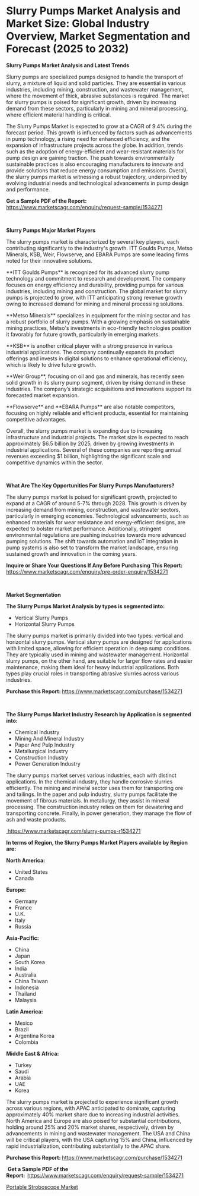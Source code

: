 <p><h1>Slurry Pumps Market Analysis and Market Size: Global Industry Overview, Market Segmentation and Forecast (2025 to 2032)</h1></p><p><strong>Slurry Pumps Market Analysis and Latest Trends</strong></p>
<p><p>Slurry pumps are specialized pumps designed to handle the transport of slurry, a mixture of liquid and solid particles. They are essential in various industries, including mining, construction, and wastewater management, where the movement of thick, abrasive substances is required. The market for slurry pumps is poised for significant growth, driven by increasing demand from these sectors, particularly in mining and mineral processing, where efficient material handling is critical.</p><p>The Slurry Pumps Market is expected to grow at a CAGR of 9.4% during the forecast period. This growth is influenced by factors such as advancements in pump technology, a rising need for enhanced efficiency, and the expansion of infrastructure projects across the globe. In addition, trends such as the adoption of energy-efficient and wear-resistant materials for pump design are gaining traction. The push towards environmentally sustainable practices is also encouraging manufacturers to innovate and provide solutions that reduce energy consumption and emissions. Overall, the slurry pumps market is witnessing a robust trajectory, underpinned by evolving industrial needs and technological advancements in pump design and performance.</p></p>
<p><strong>Get a Sample PDF of the Report:&nbsp;</strong> <a href="https://www.marketscagr.com/enquiry/request-sample/1534271?utm_campaign=2782&utm_medium=2&utm_source=Github&utm_content=ia&utm_term=08042025&utm_id=slurry-pumps">https://www.marketscagr.com/enquiry/request-sample/1534271</a></p>
<p>&nbsp;</p>
<p><strong>Slurry Pumps Major Market Players</strong></p>
<p><p>The slurry pumps market is characterized by several key players, each contributing significantly to the industry's growth. ITT Goulds Pumps, Metso Minerals, KSB, Weir, Flowserve, and EBARA Pumps are some leading firms noted for their innovative solutions.</p><p>**ITT Goulds Pumps** is recognized for its advanced slurry pump technology and commitment to research and development. The company focuses on energy efficiency and durability, providing pumps for various industries, including mining and construction. The global market for slurry pumps is projected to grow, with ITT anticipating strong revenue growth owing to increased demand for mining and mineral processing solutions. </p><p>**Metso Minerals** specializes in equipment for the mining sector and has a robust portfolio of slurry pumps. With a growing emphasis on sustainable mining practices, Metso's investments in eco-friendly technologies position it favorably for future growth, particularly in emerging markets.</p><p>**KSB** is another critical player with a strong presence in various industrial applications. The company continually expands its product offerings and invests in digital solutions to enhance operational efficiency, which is likely to drive future growth. </p><p>**Weir Group**, focusing on oil and gas and minerals, has recently seen solid growth in its slurry pump segment, driven by rising demand in these industries. The company’s strategic acquisitions and innovations support its forecasted market expansion.</p><p>**Flowserve** and **EBARA Pumps** are also notable competitors, focusing on highly reliable and efficient products, essential for maintaining competitive advantages.</p><p>Overall, the slurry pumps market is expanding due to increasing infrastructure and industrial projects. The market size is expected to reach approximately $6.5 billion by 2025, driven by growing investments in industrial applications. Several of these companies are reporting annual revenues exceeding $1 billion, highlighting the significant scale and competitive dynamics within the sector.</p></p>
<p>&nbsp;</p>
<p><strong>What Are The Key Opportunities For Slurry Pumps Manufacturers?</strong></p>
<p><p>The slurry pumps market is poised for significant growth, projected to expand at a CAGR of around 5-7% through 2028. This growth is driven by increasing demand from mining, construction, and wastewater sectors, particularly in emerging economies. Technological advancements, such as enhanced materials for wear resistance and energy-efficient designs, are expected to bolster market performance. Additionally, stringent environmental regulations are pushing industries towards more advanced pumping solutions. The shift towards automation and IoT integration in pump systems is also set to transform the market landscape, ensuring sustained growth and innovation in the coming years.</p></p>
<p><strong>Inquire or Share Your Questions If Any Before Purchasing This Report:</strong> <a href="https://www.marketscagr.com/enquiry/pre-order-enquiry/1534271?utm_campaign=2782&utm_medium=2&utm_source=Github&utm_content=ia&utm_term=08042025&utm_id=slurry-pumps">https://www.marketscagr.com/enquiry/pre-order-enquiry/1534271</a></p>
<p>&nbsp;</p>
<p><strong>Market Segmentation</strong></p>
<p><strong>The Slurry Pumps Market Analysis by types is segmented into:</strong></p>
<p><ul><li>Vertical Slurry Pumps</li><li>Horizontal Slurry Pumps</li></ul></p>
<p><p>The slurry pumps market is primarily divided into two types: vertical and horizontal slurry pumps. Vertical slurry pumps are designed for applications with limited space, allowing for efficient operation in deep sump conditions. They are typically used in mining and wastewater management. Horizontal slurry pumps, on the other hand, are suitable for larger flow rates and easier maintenance, making them ideal for heavy industrial applications. Both types play crucial roles in transporting abrasive slurries across various industries.</p></p>
<p><strong>Purchase this Report:&nbsp;</strong><a href="https://www.marketscagr.com/purchase/1534271?utm_campaign=2782&utm_medium=2&utm_source=Github&utm_content=ia&utm_term=08042025&utm_id=slurry-pumps">https://www.marketscagr.com/purchase/1534271</a></p>
<p>&nbsp;</p>
<p><strong>The Slurry Pumps Market Industry Research by Application is segmented into:</strong></p>
<p><ul><li>Chemical Industry</li><li>Mining And Mineral Industry</li><li>Paper And Pulp Industry</li><li>Metallurgical Industry</li><li>Construction Industry</li><li>Power Generation Industry</li></ul></p>
<p><p>The slurry pumps market serves various industries, each with distinct applications. In the chemical industry, they handle corrosive slurries efficiently. The mining and mineral sector uses them for transporting ore and tailings. In the paper and pulp industry, slurry pumps facilitate the movement of fibrous materials. In metallurgy, they assist in mineral processing. The construction industry relies on them for dewatering and transporting concrete. Finally, in power generation, they manage the flow of ash and waste products.</p></p>
<p><a href="https://www.marketscagr.com/slurry-pumps-r1534271?utm_campaign=2782&utm_medium=2&utm_source=Github&utm_content=ia&utm_term=08042025&utm_id=slurry-pumps">&nbsp;https://www.marketscagr.com/slurry-pumps-r1534271</a></p>
<p><strong>In terms of Region, the Slurry Pumps Market Players available by Region are:</strong></p>
<p>
    <p> <strong> North America: </strong>
        <ul>
            <li>United States</li>
            <li>Canada</li>
        </ul>
        </p> 
    <p> <strong> Europe: </strong>
        <ul>
            <li>Germany</li>
            <li>France</li>
            <li>U.K.</li>
            <li>Italy</li>
            <li>Russia</li>
        </ul>
        </p> 
    <p> <strong> Asia-Pacific: </strong>
        <ul>
            <li>China</li>
            <li>Japan</li>
            <li>South Korea</li>
            <li>India</li>
            <li>Australia</li>
            <li>China Taiwan</li>
            <li>Indonesia</li>
            <li>Thailand</li>
            <li>Malaysia</li>
        </ul>
        </p> 
    <p> <strong> Latin America: </strong>
        <ul>
            <li>Mexico</li>
            <li>Brazil</li>
            <li>Argentina Korea</li>
            <li>Colombia</li>
        </ul>
        </p> 
    <p> <strong> Middle East & Africa: </strong>
        <ul>
            <li>Turkey</li>
            <li>Saudi</li>
            <li>Arabia</li>
            <li>UAE</li>
            <li>Korea</li>
        </ul>
    </p>
    </p>
<p><p>The slurry pumps market is projected to experience significant growth across various regions, with APAC anticipated to dominate, capturing approximately 40% market share due to increasing industrial activities. North America and Europe are also poised for substantial contributions, holding around 25% and 20% market shares, respectively, driven by advancements in mining and wastewater management. The USA and China will be critical players, with the USA capturing 15% and China, influenced by rapid industrialization, contributing substantially to the APAC share.</p></p>
<p><strong>Purchase this Report: </strong><a href="https://www.marketscagr.com/purchase/1534271?utm_campaign=2782&utm_medium=2&utm_source=Github&utm_content=ia&utm_term=08042025&utm_id=slurry-pumps">https://www.marketscagr.com/purchase/1534271</a></p>
<p>&nbsp;<strong>Get a Sample PDF of the Report:&nbsp;&nbsp;</strong><a href="https://www.marketscagr.com/enquiry/request-sample/1534271?utm_campaign=2782&utm_medium=2&utm_source=Github&utm_content=ia&utm_term=08042025&utm_id=slurry-pumps">https://www.marketscagr.com/enquiry/request-sample/1534271</a></p>
<p><strong></strong></p>
<p><p><a href="https://github.com/suzorfazlikb/Market-Research-Report-List-1/blob/main/portable-stroboscope-market.md?utm_campaign=2782&utm_medium=2&utm_source=Github&utm_content=ia&utm_term=08042025&utm_id=slurry-pumps">Portable Stroboscope Market</a></p></p>